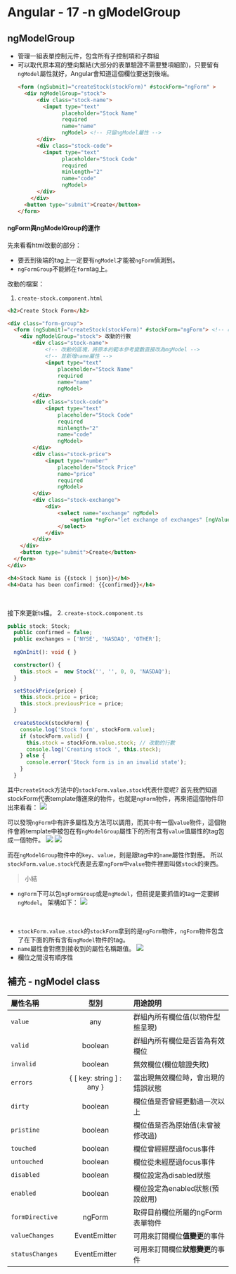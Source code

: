 # Angular - 17 -n gModelGroup
## ngModelGroup
* 管理一組表單控制元件，包含所有子控制項和子群組
* 可以取代原本寫的雙向繫結(大部分的表單驗證不需要雙項細節)，只要留有`ngModel`屬性就好，Angular會知道這個欄位要送到後端。
  ```html
  <form (ngSubmit)="createStock(stockForm)" #stockForm="ngForm" >
    <div ngModelGroup="stock">
        <div class="stock-name">
          <input type="text"
                placeholder="Stock Name"
                required
                name="name"
                ngModel> <!-- 只留ngModel屬性 -->
        </div>
        <div class="stock-code">
          <input type="text"
                placeholder="Stock Code"
                required
                minlength="2"
                name="code"
                ngModel>
        </div>
      </div>
    <button type="submit">Create</button>
  </form>
  ```
#### ngForm與ngModelGroup的運作
先來看看html改動的部分：
* 要丟到後端的tag上一定要有`ngModel`才能被`ngForm`偵測到。
* `ngFormGroup`不能綁在`form`tag上。

改動的檔案：
1. `create-stock.component.html`
```html
<h2>Create Stock Form</h2>

<div class="form-group">
  <form (ngSubmit)="createStock(stockForm)" #stockForm="ngForm"> <!-- 改動的行數 -->
    <div ngModelGroup="stock"> 改動的行數
        <div class="stock-name">
            <!-- 改動的區塊，將原本的範本參考變數直接改為mgModel -->
            <!-- 並新增name屬性 -->
            <input type="text"
                placeholder="Stock Name"
                required
                name="name"
                ngModel>
        </div>
        <div class="stock-code">
            <input type="text"
                placeholder="Stock Code"
                required
                minlength="2"
                name="code"
                ngModel>
        </div>
        <div class="stock-price">
            <input type="number"
                placeholder="Stock Price"
                name="price"
                required
                ngModel>
        </div>
        <div class="stock-exchange">
            <div>
                <select name="exchange" ngModel>
                    <option *ngFor="let exchange of exchanges" [ngValue]="exchange">{{exchange}}</option>
                </select>
            </div>
        </div>
    </div>
    <button type="submit">Create</button>
  </form>
</div>

<h4>Stock Name is {{stock | json}}</h4>
<h4>Data has been confirmed: {{confirmed}}</h4>
```
<br/>

接下來更新ts檔。
2. `create-stock.component.ts`
```ts
public stock: Stock;
  public confirmed = false;
  public exchanges = ['NYSE', 'NASDAQ', 'OTHER'];
  
  ngOnInit(): void { }

  constructor() {
    this.stock =  new Stock('', '', 0, 0, 'NASDAQ');
  }

  setStockPrice(price) {
    this.stock.price = price;
    this.stock.previousPrice = price;
  }

  createStock(stockForm) {
    console.log('Stock form', stockForm.value);
    if (stockForm.valid) {
      this.stock = stockForm.value.stock; // 改動的行數
      console.log('Creating stock ', this.stock);
    } else {
      console.error('Stock form is in an invalid state');
    }
  }
```
其中`createStock`方法中的`stockForm.value.stock`代表什麼呢?
首先我們知道stockForm代表template傳進來的物件，也就是`ngForm`物件，再來把這個物件印出來看看：
![](/images/ng_form_1.png)

可以發現`ngForm`中有許多屬性及方法可以調用，而其中有一個`value`物件，這個物件會將template中被包在有`ngModelGroup`屬性下的所有含有`value`值屬性的tag包成一個物件。
<img src="/img/ng_formGroup.png">
<img src="/img/ng_form_2.png">

而在`ngModelGroup`物件中的`key`、`value`，則是跟tag中的`name`屬性作對應。
所以`stockForm.value.stock`代表是去拿`ngForm`中`value`物件裡面叫做`stock`的東西。
<br/>

> 小結
* `ngForm`下可以包`ngFormGroup`或是`ngModel`，但前提是要抓值的tag一定要綁`ngModel`。
架構如下：
![](/images/ng_form_structure.png)
<br/>

* `stockForm.value.stock`的`stockForm`拿到的是`ngForm`物件，`ngForm`物件包含了在下面的所有含有`ngModel`物件的tag。
* `name`屬性會對應到接收到的屬性名稱跟值。
![](/images/ng_formGroup_value.png)
* 欄位之間沒有順序性

## 補充 - ngModel class
屬性名稱          |型別                     |用途說明
  :---           |:---:                    |:---
  `value`        |any                      |群組內所有欄位值(以物件型態呈現) 
  `valid`        |boolean                  |群組內所有欄位是否皆為有效欄位
  `invalid`      |boolean                  |無效欄位(欄位驗證失敗) 
  `errors`       |{ [ key: string ] : any }|當出現無效欄位時，會出現的錯誤狀態
  `dirty`        |boolean                  |欄位值是否曾經更動過一次以上 
  `pristine`     |boolean                  |欄位值是否為原始值(未曾被修改過)
  `touched`      |boolean                  |欄位曾經經歷過focus事件
  `untouched`    |boolean                  |欄位從未經歷過focus事件 
  `disabled`     |boolean                  |欄位設定為disabled狀態
  `enabled`      |boolean                  |欄位設定為enabled狀態(預設啟用)
  `formDirective`|ngForm                   |取得目前欄位所屬的ngForm表單物件
  `valueChanges` |EventEmitter             |可用來訂閱欄位**值變更**的事件
  `statusChanges`|EventEmitter             |可用來訂閱欄位**狀態變更**的事件
